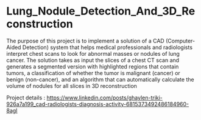 # Lung_Nodule_Detection_And_3D_Reconstruction
The purpose of this project is to implement a solution of a CAD (Computer-Aided Detection) system that helps medical professionals and radiologists interpret chest scans to look for abnormal masses or nodules of lung cancer. The solution takes as input the slices of a chest CT scan and generates a segmented version with highlighted regions that contain
tumors, a classification of whether the tumor is malignant (cancer) or benign (non-cancer), and an algorithm that can automatically calculate the volume of nodules for all slices in 3D reconstruction <br/>

Project details : https://www.linkedin.com/posts/ghaylen-triki-926a7a199_cad-radiologists-diagnosis-activity-6815373492486184960-8agI
